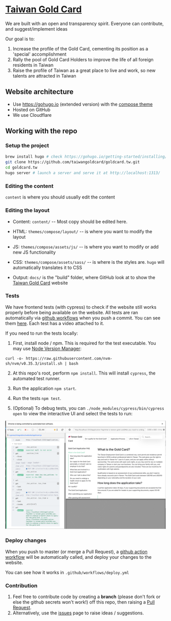 # [Taiwan Gold Card](https://taiwangoldcard.com/)

We are built with an open and transparency spirit. Everyone can contribute, and suggest/implement ideas

Our goal is to:
1. Increase the profile of the Gold Card, cementing its position as a 'special' accomplishment
2. Rally the pool of Gold Card Holders to improve the life of all foreign residents in Taiwan
3. Raise the profile of Taiwan as a great place to live and work, so new talents are attracted in Taiwan

## Website architecture

- Use https://gohugo.io (extended version) with the [compose theme](https://github.com/onweru/compose)
- Hosted on GitHub
- We use Cloudflare

## Working with the repo

### Setup the project

```bash
brew install hugo # check https://gohugo.io/getting-started/installing/ for alternative method
git clone https://github.com/taiwangoldcard/goldcard.tw.git
cd goldcard.tw
hugo server # launch a server and serve it at http://localhost:1313/
```

### Editing the content

`content` is where you should usually edit the content

### Editing the layout

- Content: `content/` -- Most copy should be edited here.
- HTML: `themes/compose/layout/` -- is where you want to modify the layout
- JS: `themes/compose/assets/js/` -- is where you want to modify or add new JS functionality
- CSS: `themes/compose/assets/sass/` -- is where is the styles are. `hugo` will automatically translates it to CSS

- Output: `docs/` is the "build" folder, where GitHub look at to show the [Taiwan Gold Card](https://taiwangoldcard.com/) website

### Tests
We have frontend tests (with cypress) to check if the website still works properly before being available on the website. All tests are ran automatically via [github workflows](./.github/workflows/tests.yml) when you push a commit. You can see them [here](https://dashboard.cypress.io/projects/rtyzr7/runs). Each test has a video attached to it. 

If you need to run the tests locally:

1. First, install node / npm. This is required for the test executable. You may use [Node Version Manager](https://github.com/nvm-sh/nvm):

```
curl -o- https://raw.githubusercontent.com/nvm-sh/nvm/v0.35.3/install.sh | bash
```

2. At this repo's root, perform `npm install`. This will install `cypress`, the automated test runner.

3. Run the application `npm start`.

4. Run the tests `npm test`.

5. (Optional) To debug tests, you can `./node_modules/cypress/bin/cypress open` to view the interactive UI and select the tests to run:

![Cypress Tests UI](./tests-ui.png)

### Deploy changes

When you push to master (or merge a Pull Request), a [github action workflow](https://docs.github.com/en/actions/reference/workflow-syntax-for-github-actions) will be automatically called, and deploy your changes to the website. 

You can see how it works in `.github/workflows/deploy.yml`

### Contribution

1. Feel free to contribute code by creating a **branch** (please don't fork or else the github secrets won't work!) off this repo, then raising a [Pull Request](https://github.com/taiwangoldcard/website/pulls).
2. Alternatively, use the [issues](https://github.com/taiwangoldcard/website/issues) page to raise ideas / suggestions.
